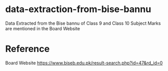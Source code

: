 # data-extraction-from-bise-bannu
Data Extracted from the Bise bannu of Class 9 and Class 10
Subject Marks are mentioned in the Board Website 
# Reference
Board Website
https://www.biseb.edu.pk/result-search.php?id=47&rd_id=0

